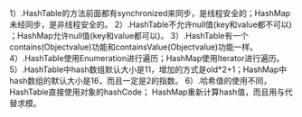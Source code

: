 1）.HashTable的方法前面都有synchronized来同步，是线程安全的；HashMap未经同步，是非线程安全的。
2）.HashTable不允许null值(key和value都不可以) ；HashMap允许null值(key和value都可以)。
3）.HashTable有一个contains(Objectvalue)功能和containsValue(Objectvalue)功能一样。
4）.HashTable使用Enumeration进行遍历；HashMap使用Iterator进行遍历。
5）.HashTable中hash数组默认大小是11，增加的方式是old*2+1；HashMap中hash数组的默认大小是16，而且一定是2的指数。
6）.哈希值的使用不同，HashTable直接使用对象的hashCode； HashMap重新计算hash值，而且用与代替求模。
